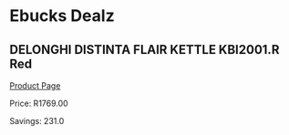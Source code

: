 
# Ebucks Dealz
## DELONGHI DISTINTA FLAIR KETTLE KBI2001.R Red
[Product Page](https://www.ebucks.com/web/shop/productSelected.do?prodId=523009144&catId=704985963)

Price: R1769.00

Savings: 231.0


	